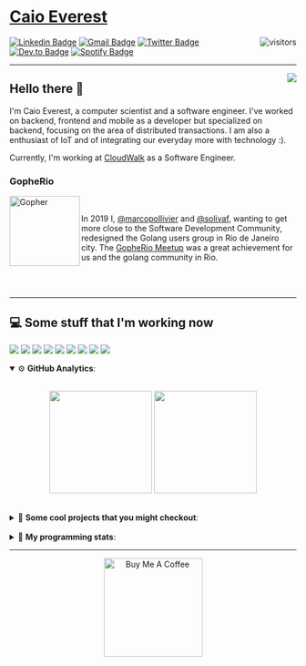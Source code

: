 # [Caio Everest](https://caioeverest.dev)

<img align="right" src="https://visitor-badge.glitch.me/badge?page_id=caioeverest.caioeverest" alt="visitors">

[![Linkedin Badge](https://img.shields.io/badge/-LinkedIn-blue?style=flat-square&logo=Linkedin&logoColor=white&link=https://www.linkedin.com/in/caioeverest/)](https://www.linkedin.com/in/caioeverest/)
[![Gmail Badge](https://img.shields.io/badge/-Gmail-c14438?style=flat-square&logo=Gmail&logoColor=white&link=mailto:mollivier.dev@gmail.com)](mailto:caioeverest.b@gmail.com/)
[![Twitter Badge](https://img.shields.io/badge/-Twitter-1DA1F2?style=flat-square&logo=Twitter&logoColor=white&link=https://twitter.com/caioeverest)](https://twitter.com/caioeverest)
[![Dev.to Badge](https://img.shields.io/badge/-Dev.to-363D44?style=flat-square&logo=Dev.to&logoColor=white&link=https://dev.to/caioeverest)](https://dev.to/caioeverest)
[![Spotify Badge](https://img.shields.io/badge/-Spotify-1ED760?style=flat-square&amp;labelColor=fff&amp;logo=Spotify&link=https://open.spotify.com/user/caio.everest)](https://open.spotify.com/user/caio.everest)

---
<img align="right" src="https://media3.giphy.com/media/Nx0rz3jtxtEre/200.gif"/>

## Hello there 🖖

<p>
    I'm Caio Everest, a computer scientist and a software engineer. I've worked on backend, frontend and mobile as a developer
    but specialized on backend, focusing on the area of distributed transactions. I am also a enthusiast of IoT and of integrating
    our everyday more with technology :).
</p>
<p>
    Currently, I'm working at <a href="https://cloudwalk.io">CloudWalk</a> as a Software Engineer.
</p>

### GopheRio

<img align="left" src="https://i.imgur.com/zmxMolD.png" alt="Gopher" width="123em">

<br>
<p>
    In 2019 I, <a href="https://github.com/marcopollivier">@marcopollivier</a> and <a href="https://github.com/solivaf">
    @solivaf</a>, wanting to get more close to the Software Development
    Community, redesigned the Golang users group in Rio de Janeiro city. The <a href="https://www.meetup.com/GopheRio">
    GopheRio Meetup</a> was a great achievement for us and the golang community in Rio.
</p>
<br><br>

---

## 💻 Some stuff that I'm working now

<a href=""><img src="https://img.shields.io/badge/-Go-00ADD8?style=flat-square&logo=go&logoColor=white"></a>
<a href=""><img src="https://img.shields.io/badge/-Rust-4f4f4f?style=flat-square&logo=rust&logoColor=white"></a>
<a href=""><img src="https://img.shields.io/badge/-Python-F7C400?style=flat-square&logo=python&logoColor=white"></a>
<a href=""><img src="https://img.shields.io/badge/-Ruby-980D02?style=flat-square&logo=ruby&logoColor=white"></a>
<a href=""><img src="http://img.shields.io/badge/-Java-007396?style=flat-square&logo=java&logoColor=white"></a>
<a href=""><img src="http://img.shields.io/badge/-Kotlin-7B6BDA?style=flat-square&logo=kotlin&logoColor=white"></a>
<a href=""><img src="http://img.shields.io/badge/-JavaScript-F7DF1E?style=flat-square&logo=JavaScript&logoColor=white"></a>
<a href=""><img src="http://img.shields.io/badge/-Terraform-623CE4?style=flat-square&logo=Terraform&logoColor=white"></a>
<a href=""><img src="http://img.shields.io/badge/-Ansible-171615?style=flat-square&logo=Ansible&logoColor=white"></a>

<details open>
    <summary>⚙ <b>GitHub Analytics</b>: </summary>
    <br>
    <p align="center">
        <img height="180em" src="https://github-readme-stats-eight-theta.vercel.app/api?username=caioeverest&show_icons=true&theme=tokyonight&include_all_commits=true&count_private=true"/>
        <img height="180em" src="https://github-readme-stats-eight-theta.vercel.app/api/top-langs/?username=caioeverest&layout=compact&langs_count=8&theme=tokyonight&include_all_commits=true&count_private=true"/>
    </p>
</details>

<br>

<details>
    <summary>🔨 <b>Some cool projects that you might checkout</b>: </summary>
    <div style="margin-left:3em">
        <li>🌠 <a href="https://github.com/caioeverest/supernova">Supernova</a> - Script that builds a development environment on linux machines</li>
        <li>⚙ <a href="https://github.com/caioeverest/gocfg">Gocfg</a> - A golang library that loads config structs from files with environment interpolation</li>
    </div>
</details>

<br>


<details>
 <summary>🤖 <b>My programming stats</b>: </summary>
<br>
<!--START_SECTION:waka-->
**🐱 My GitHub Data** 

> 🏆 458 Contributions in the Year 2021
 > 
> 📦 52.0 kB Used in GitHub's Storage 
 > 
> 🚫 Not Opted to Hire
 > 
> 📜 36 Public Repositories 
 > 
> 🔑 4 Private Repositories  
 > 
**I'm a Night 🦉** 

```text
🌞 Morning    12 commits     ███░░░░░░░░░░░░░░░░░░░░░░   12.37% 
🌆 Daytime    32 commits     ████████░░░░░░░░░░░░░░░░░   32.99% 
🌃 Evening    34 commits     ████████░░░░░░░░░░░░░░░░░   35.05% 
🌙 Night      19 commits     █████░░░░░░░░░░░░░░░░░░░░   19.59%

```
📅 **I'm Most Productive on Friday** 

```text
Monday       20 commits     █████░░░░░░░░░░░░░░░░░░░░   20.62% 
Tuesday      9 commits      ██░░░░░░░░░░░░░░░░░░░░░░░   9.28% 
Wednesday    4 commits      █░░░░░░░░░░░░░░░░░░░░░░░░   4.12% 
Thursday     12 commits     ███░░░░░░░░░░░░░░░░░░░░░░   12.37% 
Friday       25 commits     ██████░░░░░░░░░░░░░░░░░░░   25.77% 
Saturday     22 commits     █████░░░░░░░░░░░░░░░░░░░░   22.68% 
Sunday       5 commits      █░░░░░░░░░░░░░░░░░░░░░░░░   5.15%

```


📊 **This Week I Spent My Time On** 

```text
💬 Programming Languages: 
Ruby                     4 hrs 27 mins       ██████████████████████░░░   89.3% 
Bash                     14 mins             █░░░░░░░░░░░░░░░░░░░░░░░░   4.7% 
YAML                     12 mins             █░░░░░░░░░░░░░░░░░░░░░░░░   4.27% 
HTML                     3 mins              ░░░░░░░░░░░░░░░░░░░░░░░░░   1.15% 
JavaScript               1 min               ░░░░░░░░░░░░░░░░░░░░░░░░░   0.53%

🔥 Editors: 
Vim                      4 hrs 59 mins       █████████████████████████   100.0%

💻 Operating System: 
Linux                    4 hrs 59 mins       █████████████████████████   100.0%

```

**I Mostly Code in Go** 

```text
Go                       11 repos            ████████░░░░░░░░░░░░░░░░░   33.33% 
JavaScript               4 repos             ███░░░░░░░░░░░░░░░░░░░░░░   12.12% 
HTML                     4 repos             ███░░░░░░░░░░░░░░░░░░░░░░   12.12% 
Java                     3 repos             ██░░░░░░░░░░░░░░░░░░░░░░░   9.09% 
C#                       2 repos             █░░░░░░░░░░░░░░░░░░░░░░░░   6.06%

```



 Last Updated on 30/09/2021
<!--END_SECTION:waka-->
</details>

---

<p align="center">
    <a href="https://www.buymeacoffee.com/caioeverest" target="_blank">
        <img src="https://az743702.vo.msecnd.net/cdn/kofi3.png?v=a" alt="Buy Me A Coffee" width="173em">
    </a>
</p>
